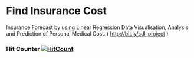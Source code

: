 # Find Insurance Cost
Insurance Forecast by using Linear Regression
Data Visualisation, Analysis and Prediction of Personal Medical Cost.
(​ http://bit.ly/sdl_project​ )


### Hit Counter  [![HitCount](http://hits.dwyl.com/samihan25/Data-analysis-of-insurance-data.svg)](http://hits.dwyl.com/samihan25/Data-analysis-of-insurance-data)
